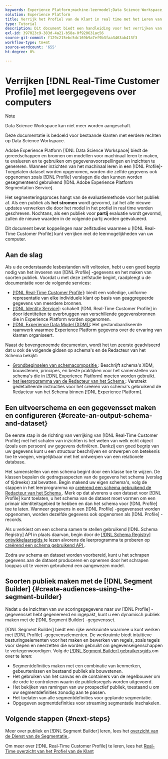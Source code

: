 ```yaml
---
keywords: Experience Platform;machine-leermodel;Data Science Workspace;Real-time klantprofiel;populaire onderwerpen;machine-leergegevens
solution: Experience Platform
title: Verrijk het Profiel van de Klant in real time met het Leren van de Machine Inzichten
type: Tutorial
description: Dit document biedt een handleiding voor het verrijken van Real-Time Customer Profile met inzichten in computerleren.
exl-id: 397023c9-383d-4a21-b58a-0f920631ac56
source-git-commit: f129c215ebc5dc169b9a7ef9b3faa3463ab413f3
workflow-type: tm+mt
source-wordcount: '655'
ht-degree: 0%

---
```


# Verrijken [!DNL Real-Time Customer Profile] met leergegevens over computers

>[!NOTE]
>
>Data Science Workspace kan niet meer worden aangeschaft.
>
>Deze documentatie is bedoeld voor bestaande klanten met eerdere rechten op Data Science Workspace.

Adobe Experience Platform [!DNL Data Science Workspace] biedt de gereedschappen en bronnen om modellen voor machinaal leren te maken, te evalueren en te gebruiken om gegevensvoorspellingen en inzichten te genereren. Wanneer inzichten van het machinaal leren in een [!DNL Profile]-Toegelaten dataset worden opgenomen, worden die zelfde gegevens ook opgenomen zoals [!DNL Profile] verslagen die dan kunnen worden gesegmenteerd gebruikend [!DNL Adobe Experience Platform Segmentation Service].

Het segmenteringsproces hangt van de evaluatiemethode voor het publiek af. Als een publiek als **het stromen** wordt gevormd, zal het alle nieuwe updates verwerken die door het model in het profiel in real time worden geschreven. Nochtans, als een publiek voor **partij** evaluatie wordt gevormd, zullen de nieuwe waarden in de volgende partij worden geëvalueerd.

Dit document bevat koppelingen naar zelfstudies waarmee u [!DNL Real-Time Customer Profile] kunt verrijken met de leermogelijkheden van uw computer.

## Aan de slag

Als u de onderstaande lesbestanden wilt voltooien, hebt u een goed begrip nodig van het invoeren van [!DNL Profile] -gegevens en het maken van soorten publiek. Voordat u met deze zelfstudie begint, raadpleegt u de documentatie voor de volgende services:

- [[!DNL Real-Time Customer Profile]](../../profile/home.md): biedt een volledige, uniforme representatie van elke individuele klant op basis van geaggregeerde gegevens van meerdere bronnen.
- [[!DNL Identity Service]](../../identity-service/home.md): schakelt [!DNL Real-Time Customer Profile] in door identiteiten te overbruggen van verschillende gegevensbronnen die in Experience Platform worden opgenomen.
- [[!DNL Experience Data Model (XDM)]](../../xdm/home.md): Het gestandaardiseerde raamwerk waarmee Experience Platform gegevens over de ervaring van klanten organiseert.

Naast de bovengenoemde documenten, wordt het ten zeerste geadviseerd dat u ook de volgende gidsen op schema&#39;s en de Redacteur van het Schema bekijkt:

- [ Grondbeginselen van schemacompositie ](../../xdm/schema/composition.md): Beschrijft schema&#39;s XDM, bouwstenen, principes, en beste praktijken voor het samenstellen van schema&#39;s die in [!DNL Experience Platform] moeten worden gebruikt.
- [ het leerprogramma van de Redacteur van het Schema ](../../xdm/tutorials/create-schema-ui.md): Verstrekt gedetailleerde instructies voor het creëren van schema&#39;s gebruikend de Redacteur van het Schema binnen [!DNL Experience Platform].

## Een uitvoerschema en een gegevensset maken en configureren {#create-an-output-schema-and-dataset}

De eerste stap in de richting van verrijking van [!DNL Real-Time Customer Profile] met het schalen van inzichten is het weten van welk echt object (zoals een persoon) uw gegevens definiëren. Dankzij een goed begrip van uw gegevens kunt u een structuur beschrijven en ontwerpen om betekenis toe te voegen, vergelijkbaar met het ontwerpen van een relationele database.

Het samenstellen van een schema begint door een klasse toe te wijzen. De klassen bepalen de gedragsaspecten van de gegevens het schema (verslag of tijdreeks) zal bevatten. Begin makend uw eigen schema&#39;s, volg de stappen in het leerprogramma op [ creërend een schema gebruikend de Redacteur van het Schema ](../../xdm/tutorials/create-schema-ui.md). Merk op dat alvorens u een dataset voor [!DNL Profile] kunt toelaten, u het schema van de dataset moet vormen om een primair identiteitsgebied te hebben en dan het schema voor [!DNL Profile] toe te laten. Wanneer gegevens in een [!DNL Profile] -gegevensset worden opgenomen, worden dezelfde gegevens ook opgenomen als [!DNL Profile] -records.

Als u verkiest om een schema samen te stellen gebruikend [!DNL Schema Registry] API in plaats daarvan, begin door de [[!DNL Schema Registry]  ontwikkelaarsgids ](../../xdm/api/getting-started.md) te lezen alvorens de leerprogramma te proberen op [ creërend een schema gebruikend API ](../../xdm/tutorials/create-schema-api.md).

Zodra uw schema en dataset worden voorbereid, kunt u het schrapen gegevens aan de dataset produceren en opnemen door het schrapen looppas uit te voeren gebruikend een aangewezen model.

## Soorten publiek maken met de [!DNL Segment Builder] {#create-audiences-using-the-segment-builder}

Nadat u de inzichten van uw scoringsgegevens naar uw [!DNL Profile] -gegevensset hebt gegenereerd en ingepakt, kunt u een dynamisch publiek maken met de [!DNL Segment Builder] -gegevensset.

[!DNL Segment Builder] biedt een rijke werkruimte waarmee u kunt werken met [!DNL Profile] -gegevenselementen. De werkruimte biedt intuïtieve besturingselementen voor het maken en bewerken van regels, zoals tegels voor slepen en neerzetten die worden gebruikt om gegevenseigenschappen te vertegenwoordigen. Volg de [[!DNL Segment Builder]  gebruikersgids ](../../segmentation/ui/segment-builder.md) om over te leren:

- Segmentdefinities maken met een combinatie van kenmerken, gebeurtenissen en bestaand publiek als bouwstenen.
- Het gebruiken van het canvas en de containers van de regelbouwer om de orde te controleren waarin de publieksregels worden uitgevoerd.
- Het bekijken van ramingen van uw prospectief publiek, toestaand u om uw segmentdefinities zonodig aan te passen.
- Het toelaten van alle segmentdefinities voor geplande segmentatie.
- Opgegeven segmentdefinities voor streaming segmentatie inschakelen.

## Volgende stappen {#next-steps}

Meer over publiek en [!DNL Segment Builder] leren, lees het [ overzicht van de Dienst van de Segmentatie ](../../segmentation/home.md).

Om meer over [!DNL Real-Time Customer Profile] te leren, lees het [ Real-Time overzicht van het Profiel van de Klant ](../../profile/home.md)
